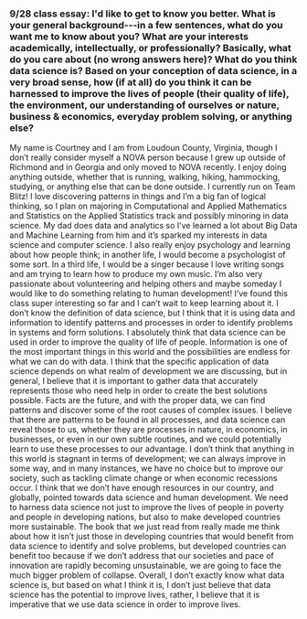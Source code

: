 
### 9/28 class essay: I'd like to get to know you better. What is your general background---in a few sentences, what do you want me to know about you? What are your interests academically, intellectually, or professionally? Basically, what do you care about (no wrong answers here)? What do you think data science is? Based on your conception of data science, in a very broad sense, how (if at all) do you think it can be harnessed to improve the lives of people (their quality of life), the environment, our understanding of ourselves or nature, business & economics, everyday problem solving, or anything else?


  My name is Courtney and I am from Loudoun County, Virginia, though I don’t really consider myself a NOVA person because I grew up outside of Richmond and in Georgia and only moved to NOVA recently. I enjoy doing anything outside, whether that is running, walking, hiking, hammocking, studying, or anything else that can be done outside. I currently run on Team Blitz! I love discovering patterns in things and I’m a big fan of logical thinking, so I plan on majoring in Computational and Applied Mathematics and Statistics on the Applied Statistics track and possibly minoring in data science. My dad does data and analytics so I’ve learned a lot about Big Data and Machine Learning from him and it’s sparked my interests in data science and computer science. I also really enjoy psychology and learning about how people think; in another life, I would become a psychologist of some sort. In a third life, I would be a singer because I love writing songs and am trying to learn how to produce my own music. I’m also very passionate about volunteering and helping others and maybe someday I would like to do something relating to human development! I’ve found this class super interesting so far and I can’t wait to keep learning about it.
  I don’t know the definition of data science, but I think that it is using data and information to identify patterns and processes in order to identify problems in systems and form solutions. I absolutely think that data science can be used in order to improve the quality of life of people. Information is one of the most important things in this world and the possibilities are endless for what we can do with data. I think that the specific application of data science depends on what realm of development we are discussing, but in general, I believe that it is important to gather data that accurately represents those who need help in order to create the best solutions possible. Facts are the future, and with the proper data, we can find patterns and discover some of the root causes of complex issues. I believe that there are patterns to be found in all processes, and data science can reveal those to us, whether they are processes in nature, in economics, in businesses, or even in our own subtle routines, and we could potentially learn to use these processes to our advantage. I don’t think that anything in this world is stagnant in terms of development; we can always improve in some way, and in many instances, we have no choice but to improve our society, such as tackling climate change or when economic recessions occur. I think that we don’t have enough resources in our country, and globally, pointed towards data science and human development. We need to harness data science not just to improve the lives of people in poverty and people in developing nations, but also to make developed countries more sustainable. The book that we just read from really made me think about how it isn’t just those in developing countries that would benefit from data science to identify and solve problems, but developed countries can benefit too because if we don’t address that our societies and pace of innovation are rapidly becoming unsustainable, we are going to face the much bigger problem of collapse. Overall, I don’t exactly know what data science is, but based on what I think it is, I don’t just believe that data science has the potential to improve lives, rather, I believe that it is imperative that we use data science in order to improve lives.
